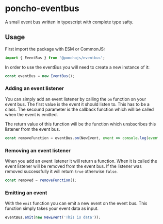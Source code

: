 # poncho-eventbus

A small event bus written in typescript with complete type safty.

## Usage

First import the package with ESM or CommonJS:

```js
import { EventBus } from '@ponchojs/eventbus';
```

In order to use the eventBus you will need to create a new instance of it:

```js
const eventBus = new EventBus();
```

### Adding an event listener

You can simply add an event listener by calling the `on` function on your event bus.
The first value is the event it should listen to. This has to be a class.
The secound parameter is the callback function which will be called when the event is emitted.

The return value of this function will be the function which unsbscribes this listener from the event bus.

```js
const removeFunction = eventBus.on(NewEvent, event => console.log(event));
```

### Removing an event listener

When you add an event listener it will return a function. When it is called the event listener will be removed from the event bus.
If the listener was removed successfully it will return `true` otherwise `false`.

```js
const removed = removeFunction();
```

### Emitting an event

With the `emit` function you can emit a new event on the event bus. This function simply takes your event data as input.

```js
eventBus.emit(new NewEvent('This is data'));
```